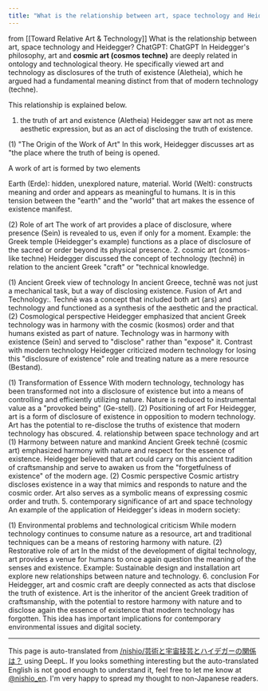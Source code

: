 ```yaml
---
title: "What is the relationship between art, space technology and Heidegger?"
---
```


from  [[Toward Relative Art & Technology]]
What is the relationship between art, space technology and Heidegger?
ChatGPT:
ChatGPT
In Heidegger's philosophy, art and **cosmic art (cosmos techne)** are deeply related in ontology and technological theory. He specifically viewed art and technology as disclosures of the truth of existence (Aletheia), which he argued had a fundamental meaning distinct from that of modern technology (techne).

This relationship is explained below.

1. the truth of art and existence (Aletheia)
Heidegger saw art not as mere aesthetic expression, but as an act of disclosing the truth of existence.

(1) "The Origin of the Work of Art"
In this work, Heidegger discusses art as "the place where the truth of being is opened.

A work of art is formed by two elements

Earth (Erde): hidden, unexplored nature, material.
World (Welt): constructs meaning and order and appears as meaningful to humans.
It is in this tension between the "earth" and the "world" that art makes the essence of existence manifest.

(2) Role of art
The work of art provides a place of disclosure, where presence (Sein) is revealed to us, even if only for a moment.
Example: the Greek temple (Heidegger's example) functions as a place of disclosure of the sacred or order beyond its physical presence.
2. cosmic art (cosmos-like techne)
Heidegger discussed the concept of technology (technē) in relation to the ancient Greek "craft" or "technical knowledge.

(1) Ancient Greek view of technology
In ancient Greece, technē was not just a mechanical task, but a way of disclosing existence.
Fusion of Art and Technology:.
Technē was a concept that included both art (ars) and technology and functioned as a synthesis of the aesthetic and the practical.
(2) Cosmological perspective
Heidegger emphasized that ancient Greek technology was in harmony with the cosmic (kosmos) order and that humans existed as part of nature.
Technology was in harmony with existence (Sein) and served to "disclose" rather than "expose" it.
Contrast with modern technology
Heidegger criticized modern technology for losing this "disclosure of existence" role and treating nature as a mere resource (Bestand).

(1) Transformation of Essence
With modern technology, technology has been transformed not into a disclosure of existence but into a means of controlling and efficiently utilizing nature.
Nature is reduced to instrumental value as a "provoked being" (Ge-stell).
(2) Positioning of art
For Heidegger, art is a form of disclosure of existence in opposition to modern technology.
Art has the potential to re-disclose the truths of existence that modern technology has obscured.
4. relationship between space technology and art
(1) Harmony between nature and mankind
Ancient Greek technē (cosmic art) emphasized harmony with nature and respect for the essence of existence.
Heidegger believed that art could carry on this ancient tradition of craftsmanship and serve to awaken us from the "forgetfulness of existence" of the modern age.
(2) Cosmic perspective
Cosmic artistry discloses existence in a way that mimics and responds to nature and the cosmic order.
Art also serves as a symbolic means of expressing cosmic order and truth.
5. contemporary significance of art and space technology
An example of the application of Heidegger's ideas in modern society:

(1) Environmental problems and technological criticism
While modern technology continues to consume nature as a resource, art and traditional techniques can be a means of restoring harmony with nature.
(2) Restorative role of art
In the midst of the development of digital technology, art provides a venue for humans to once again question the meaning of the senses and existence.
Example: Sustainable design and installation art explore new relationships between nature and technology.
6. conclusion
For Heidegger, art and cosmic craft are deeply connected as acts that disclose the truth of existence. Art is the inheritor of the ancient Greek tradition of craftsmanship, with the potential to restore harmony with nature and to disclose again the essence of existence that modern technology has forgotten. This idea has important implications for contemporary environmental issues and digital society.

---
This page is auto-translated from [/nishio/芸術と宇宙技芸とハイデガーの関係は？](https://scrapbox.io/nishio/芸術と宇宙技芸とハイデガーの関係は？) using DeepL. If you looks something interesting but the auto-translated English is not good enough to understand it, feel free to let me know at [@nishio_en](https://twitter.com/nishio_en). I'm very happy to spread my thought to non-Japanese readers.